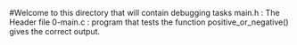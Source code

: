 #Welcome to this directory that will contain debugging tasks
main.h : The Header file
0-main.c : program that tests the function positive_or_negative() gives the correct output.
